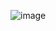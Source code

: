 ![image](https://github.com/wahyu-nugroho-adji/website-layout/assets/135510326/605181ba-d31c-446d-afbd-c4d3bee7f6d0)
